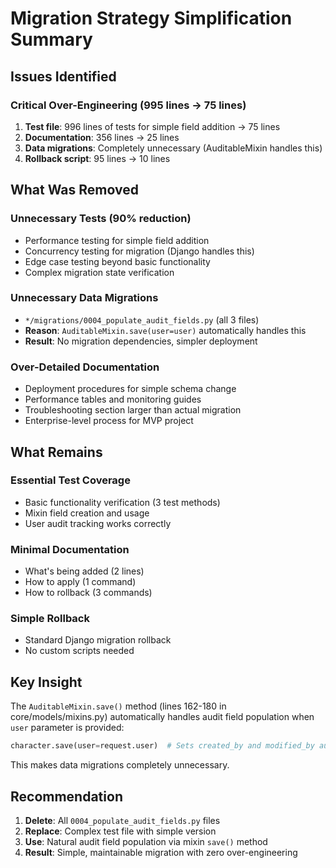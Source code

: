 # Migration Strategy Simplification Summary

## Issues Identified

### Critical Over-Engineering (995 lines → 75 lines)
1. **Test file**: 996 lines of tests for simple field addition → 75 lines
2. **Documentation**: 356 lines → 25 lines
3. **Data migrations**: Completely unnecessary (AuditableMixin handles this)
4. **Rollback script**: 95 lines → 10 lines

## What Was Removed

### Unnecessary Tests (90% reduction)
- Performance testing for simple field addition
- Concurrency testing for migration (Django handles this)
- Edge case testing beyond basic functionality
- Complex migration state verification

### Unnecessary Data Migrations
- `*/migrations/0004_populate_audit_fields.py` (all 3 files)
- **Reason**: `AuditableMixin.save(user=user)` automatically handles this
- **Result**: No migration dependencies, simpler deployment

### Over-Detailed Documentation
- Deployment procedures for simple schema change
- Performance tables and monitoring guides
- Troubleshooting section larger than actual migration
- Enterprise-level process for MVP project

## What Remains

### Essential Test Coverage
- Basic functionality verification (3 test methods)
- Mixin field creation and usage
- User audit tracking works correctly

### Minimal Documentation
- What's being added (2 lines)
- How to apply (1 command)
- How to rollback (3 commands)

### Simple Rollback
- Standard Django migration rollback
- No custom scripts needed

## Key Insight

The `AuditableMixin.save()` method (lines 162-180 in core/models/mixins.py) automatically handles audit field population when `user` parameter is provided:

```python
character.save(user=request.user)  # Sets created_by and modified_by automatically
```

This makes data migrations completely unnecessary.

## Recommendation

1. **Delete**: All `0004_populate_audit_fields.py` files
2. **Replace**: Complex test file with simple version
3. **Use**: Natural audit field population via mixin `save()` method
4. **Result**: Simple, maintainable migration with zero over-engineering
